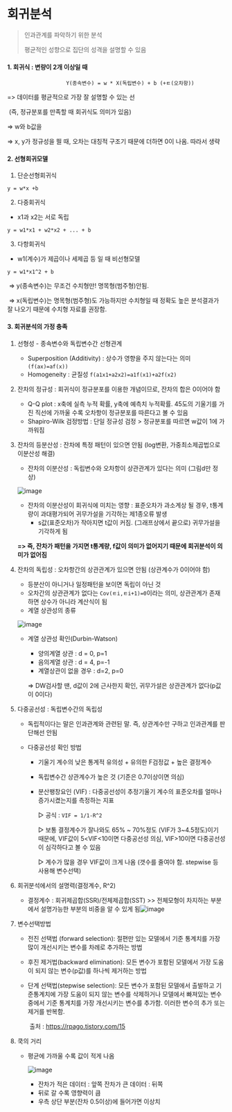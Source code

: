 # 회귀분석

> 인과관계를 파악하기 위한 분석
>
> 평균적인 성향으로 집단의 성격을 설명할 수 있음



#### 1. 회귀식 : 변량이 2개 이상일 때

```
                   Y(종속변수) = w * X(독립변수) + b (+ㅌ(오차항))
```

=> 데이터를 평균적으로 가장 잘 설명할 수 있는 선

​	(즉, 정규분포를 만족할 때 회귀식도 의미가 있음)

=> w와 b값을 

=> x, y가 정규성을 띌 때, 오차는 대칭적 구조기 때문에 더하면 0이 나옴. 따라서 생략



#### 2. 선형회귀모델

1. 단순선형회귀식

```
y = w*x +b
```

2. 다중회귀식

- x1과 x2는 서로 독립

```
y = w1*x1 + w2*x2 + ... + b
```

3. 다항회귀식

- w1(계수)가 제곱이나 세제곱 등 일 때 비선형모델

```
y = w1*x1^2 + b
```

​	=> y(종속변수)는 무조건 수치형만! 명목형(범주형)안됨.

​	=> x(독립변수)는 명목형(범주형)도 가능하지만 수치형일 때 정확도 높은 분석결과가 잘 나오기 때문에 수치형 자료를 권장함.



#### 3. 회귀분석의 가정 충족

1. 선형성 - 종속변수와 독립변수간 선형관계

   - Superposition (Additivity) : 상수가 영향을 주지 않는다는 의미 `(f(ax)=af(x))`
   - Homogeneity : 균질성 `f(a1x1+a2x2)=a1f(x1)+a2f(x2)`

2. 잔차의 정규성 : 회귀식이 정규분포를 이용한 개념이므로, 잔차의 합은 0이어야 함

   - Q-Q plot : x축에 실측 누적 확률, y축에 예측치 누적확률. 45도의 기울기를 가진 직선에 가까울 수록 오차항이 정규분포를 따른다고 볼 수 있음
   - Shapiro-Wilk 검정방법 : 단일 정규성 검정 > 정규분포를 따르면 w값이 1에 가까워짐

3. 잔차의 등분산성 : 잔차에 특정 패턴이 있으면 안됨 (log변환, 가중최소제곱법으로 이분산성 해결)

   - 잔차의 이분산성 : 독립변수와 오차항이 상관관계가 있다는 의미 (그림d만 정상)

   ![image](https://user-images.githubusercontent.com/58683097/70900355-fa235400-203b-11ea-86aa-4b046e57ee2e.png)

   - 잔차의 이분산성이 회귀식에 미치는 영향 : 표준오차가 과소계상 될 경우, t통계량이 과대평가되어 귀무가설을 기각하는 제1종오류 발생
     - s값(표준오차)가 작아지면 t값이 커짐. (그래프상에서 끝으로) 귀무가설을 기각하게 됨

   **=> 즉, 잔차가 패턴을 가지면 t통계량, f값이 의미가 없어지기 때문에 회귀분석이 의미가 없어짐**

4. 잔차의 독립성 : 오차항간의 상관관계가 있으면 안됨 (상관계수가 0이어야 함)

   - 등분산이 아니거나 일정패턴을 보이면 독립이 아닌 것
   - 오차간의 상관관계가 없다는 `Cov(ㅌi,ㅌi+1)=0`이라는 의미, 상관관계가 존재하면 상수가 아니라 계산식이 됨
   - 계열 상관성의 종류

   ![image](https://user-images.githubusercontent.com/58683097/70901022-533fb780-203d-11ea-9a51-56300a62cc07.png)

   - 계열 상관성 확인(Durbin-Watson) 

     - 양의계열 상관 : d = 0, p=1
     - 음의계열 상관 : d = 4, p=-1
     - 계열상관이 없을 경우 : d=2, p=0

     => DW검사할 땐, d값이 2에 근사한지 확인, 귀무가설은 상관관계가 없다(p값이 0이다)

5. 다중공선성 : 독립변수간의 독립성

   - 독립적이다는 말은 인과관계와 관련된 말. 즉, 상관계수만 구하고 인과관계를 판단해선 안됨

   - 다중공선성 확인 방법

     - 기울기 계수의 낮은 통계적 유의성 + 유의한 F검정값 + 높은 결정계수

     - 독립변수간 상관계수가 높은 것 (기준은 0.7이상이면 의심)

     - 분산팽창요인 (VIF) : 다중공선성이 추정기울기 계수의 표준오차를 얼마나 증가시켰는지를 측정하는 지표

       ▷ 공식 : `VIF = 1/1-R^2`

       ▷ 보통 결정계수가 잘나와도 65% ~ 70%정도 (VIF가 3~4.5정도)이기 때문에, VIF값이 5<VIF<10이면 다중공선성 의심, VIF>10이면 다중공선성이 심각하다고 볼 수 있음

       ▷ 계수가 많을 경우 VIF값이 크게 나옴 (갯수를 줄여야 함. stepwise 등 사용해 변수선택)

6. 회귀분석에서의 설명력(결정계수, R^2)

   - 결정계수 : 회귀제곱합(SSR)/전체제곱합(SST) >> 전체모형이 차지하는 부분에서 설명가능한 부분의 비중을 알 수 있게 됨![image](https://user-images.githubusercontent.com/58683097/70901982-2a202680-203f-11ea-9df7-a232fa9fc1bb.png)

7. 변수선택방법 

   - 전진 선택법 (forward selection): 절편만 있는 모델에서 기준 통계치를 가장 많이 개선시키는 변수를 차례로 추가하는 방법

   - 후진 제거법(backward elimination): 모든 변수가 포함된 모델에서 가장 도움이 되지 않는 변수(p값)를 하나씩 제거하는 방법

   - 단계 선택법(stepwise selection): 모든 변수가 포함된 모델에서 출발하고 기준통계치에 가장 도움이 되지 않는 변수를 삭제하거나 모델에서 빠져있는 변수 중에서 기준 통계치를 가장 개선시키는 변수를 추가함. 이러한 변수의 추가 또는 제거를 반복함.

     ​																								출처 : https://rpago.tistory.com/15

8. 쿡의 거리

   - 평균에 가까울 수록 값이 적게 나옴

     ![image](https://user-images.githubusercontent.com/58683097/70902916-22fa1800-2041-11ea-827b-db7d4d4dc7d2.png)

     - 잔차가 적은 데이터 : 앞쪽  	 	잔차가 큰 데이터 : 뒤쪽
     - 뒤로 갈 수록 영향력이 큼
     - 우측 상단 부분(잔차 0.5이상)에 들어가면 이상치

     